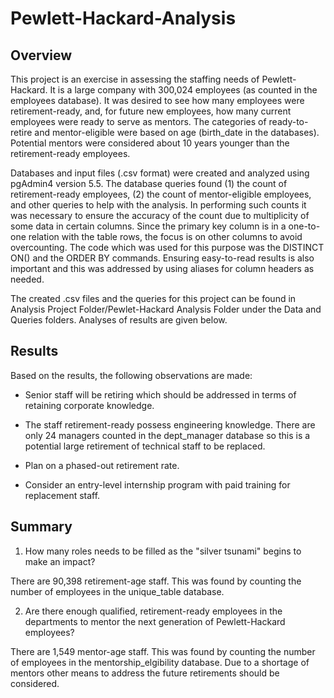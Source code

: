 # Pewlett-Hackard-Analysis

## Overview

This project is an exercise in assessing the staffing needs of Pewlett-Hackard.  It is a large company with 300,024 employees (as counted in the employees database).  It was desired to see how many employees were retirement-ready, and, for future new employees, how many current employees were ready to serve as mentors.  The categories of ready-to-retire and mentor-eligible were based on age (birth_date in the databases).  Potential mentors were considered about 10 years younger than the retirement-ready employees.

Databases and input files (.csv format) were created and analyzed using pgAdmin4 version 5.5.  The database queries found (1) the count of retirement-ready employees, (2) the count of mentor-eligible employees, and other queries to help with the analysis.  In performing such counts it was necessary to ensure the accuracy of the count due to multiplicity of some data in certain columns.  Since the primary key column is in a one-to-one relation with the table rows, the focus is on other columns to avoid overcounting.  The code which was used for this purpose was the DISTINCT ON() and the ORDER BY commands.  Ensuring easy-to-read results is also important and this was addressed by using aliases for
column headers as needed.

The created .csv files and the queries for this project can be found in Analysis Project Folder/Pewlet-Hackard Analysis Folder under the Data and Queries folders. Analyses of results are given below.

## Results

Based on the results, the following observations are made:

- Senior staff will be retiring which should be addressed in terms of retaining corporate knowledge.

- The staff retirement-ready possess engineering knowledge.  There are only 24 managers counted in the dept_manager database so this is a potential large retirement of technical staff to be replaced.

- Plan on a phased-out retirement rate.

- Consider an entry-level internship program with paid training for replacement staff.

## Summary

1. How many roles needs to be filled as the "silver tsunami" begins to make an impact?

There are 90,398 retirement-age staff.  This was found by counting the number of employees in the unique_table database.

2. Are there enough qualified, retirement-ready employees in the departments to mentor the next generation of Pewlett-Hackard employees?

There are 1,549 mentor-age staff.  This was found by counting the number of employees in the mentorship_elgibility database.  Due to a shortage of mentors other means to address the future retirements should be considered.
